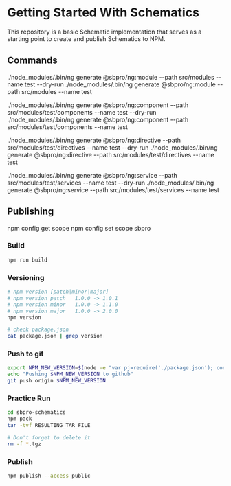 # Getting Started With Schematics

This repository is a basic Schematic implementation that serves as a starting point to create and publish Schematics to NPM.

## Commands

./node_modules/.bin/ng generate @sbpro/ng:module --path src/modules --name test --dry-run
./node_modules/.bin/ng generate @sbpro/ng:module --path src/modules --name test

./node_modules/.bin/ng generate @sbpro/ng:component --path src/modules/test/components --name test --dry-run
./node_modules/.bin/ng generate @sbpro/ng:component --path src/modules/test/components --name test

./node_modules/.bin/ng generate @sbpro/ng:directive --path src/modules/test/directives --name test --dry-run
./node_modules/.bin/ng generate @sbpro/ng:directive --path src/modules/test/directives --name test

./node_modules/.bin/ng generate @sbpro/ng:service --path src/modules/test/services --name test --dry-run
./node_modules/.bin/ng generate @sbpro/ng:service --path src/modules/test/services --name test

## Publishing

npm config get scope
npm config set scope sbpro

### Build

```bash
npm run build
```

### Versioning

```bash
# npm version [patch|minor|major]
# npm version patch   1.0.0 -> 1.0.1
# npm version minor   1.0.0 -> 1.1.0
# npm version major   1.0.0 -> 2.0.0
npm version

# check package.json
cat package.json | grep version
```

### Push to git

```bash
export NPM_NEW_VERSION=$(node -e "var pj=require('./package.json'); console.log(\`v\${pj.version}\`)");
echo "Pushing $NPM_NEW_VERSION to github"
git push origin $NPM_NEW_VERSION
```

### Practice Run

```bash
cd sbpro-schematics
npm pack
tar -tvf RESULTING_TAR_FILE

# Don't forget to delete it
rm -f *.tgz
```

### Publish

```bash
npm publish --access public
```
